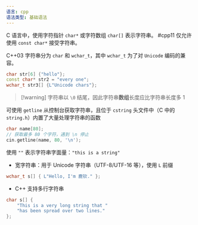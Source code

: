 ```yaml
---
语言: cpp
语法类型: 基础语法
---
```

C 语言中，使用字符指针 `char*` 或字符数组 `char[]` 表示字符串。 #cpp11 仅允许使用 `const char*` 接受字符串。

C++03 字符串分为 `char` 和 `wchar_t`，其中 `wchar_t` 为了对 `Unicode` 编码的兼容。

```cpp
char str[6] {"hello"};
const char* str2 = "every one";
wchar_t str3[] {L"Unicode chars"};
```

> [!warning] 字符串以 `\0` 结尾，因此字符串**数组**长度应比字符串长度多 1

可使用 `getline` 从控制台获取字符串，且位于 `cstring` 头文件中（C 中的 `string.h`）内置了大量处理字符串的函数

```cpp
char name[80];
// 获取最多 80 个字符，遇到 \n 停止
cin.getline(name, 80, '\n');
```

使用 `""` 表示字符串字面量：`"this is a string"`

* 宽字符串：用于 Unicode 字符串（UTF-8/UTF-16 等），使用 `L` 前缀

```cpp
wchar_t s[] { L"Hello, I'm 鹿钦." };
```

* C++ 支持多行字符串

```cpp
char s[] {
    "This is a very long string that "
    "has been spread over two lines."
};
```